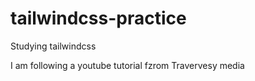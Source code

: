 # tailwindcss-practice
Studying tailwindcss

I am following a youtube tutorial fzrom Travervesy media
